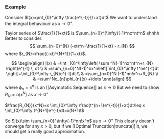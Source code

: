 ### Example
Consider $I(x)=\int_{0}^\infty \frac{e^{-t}}{1+xt}dt$
We want to understand the integral behaviourr as $x\to 0^+$.

Taylor series of $\frac{1}{1+xt}$ is $\sum_{n=0}^{\infty}(-1)^nx^nt^n$ ehhhh
Better to consider:
$$
\sum_{n=0}^{N} (-xt)^n=\frac{1}{1+xt} - r_{N}
$$
where $r_{N}=\frac{(-xt)^{N+1}}{1+xt}$.

$$
\begin{align}
I(x) & =\int _{0}^\infty\left( \sum ^N(-1)^nx^nt^n+r_{N} \right)e^{-t} \, dt  \\
 & =\sum_{n=0}^N(-1)^nx^n\left[ \int_{0}^\infty t^ne^{-t}dt \right]+\int_{0}^\infty r_{N}e^{-t}dt \\
 & =\sum_{n=0}^N (-1)^nn!x^n+R_{N} \\
 & =\sum^Nc_{n}\phi_{n}(x) +\dots
\end{align}
$$
where $\phi_{n}=x^n$ is an [[Asymptotic Sequence]] as $x\to 0$
But we need to show $R_{N}=o(x^N)$ as $x\to 0^+$

$\frac{R_{N}}{x^N}=x \int_{0}^\infty \frac{t^{n+1}e^{-t}}{1+xt}dt\leq x \int_{0}^\infty t^{N+1}e^{-t}dt=x(N+1)!$

So $I(x)\sim \sum_{n=0}^\infty(-1)^nn!x^n$ as $x\to 0^+$
This clearly doesn't converge for any $x>0$, but if we [[Optimal Truncation|truncate]] it, we should get a really good approximation.


